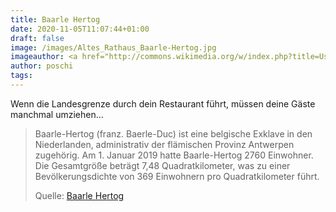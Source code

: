 ```yaml
---
title: Baarle Hertog
date: 2020-11-05T11:07:44+01:00
draft: false
image: /images/Altes_Rathaus_Baarle-Hertog.jpg
imageauthor: <a href="http://commons.wikimedia.org/w/index.php?title=User:Www.Mar.io&amp;action=edit&amp;redlink=1" class="new" title="User:Www.Mar.io (page does not exist)">Www.Mar.io</a>
author: poschi
tags: 
---
```


Wenn die Landesgrenze durch dein Restaurant führt, müssen deine Gäste manchmal
umziehen...

> Baarle-Hertog (franz. Baerle-Duc) ist eine belgische Exklave in den
> Niederlanden, administrativ der flämischen Provinz Antwerpen zugehörig. Am 1.
> Januar 2019 hatte Baarle-Hertog 2760 Einwohner. Die Gesamtgröße beträgt 7,48
> Quadratkilometer, was zu einer Bevölkerungsdichte von 369 Einwohnern pro
> Quadratkilometer führt.
>
> Quelle: [Baarle Hertog](https://de.wikipedia.org/wiki/Baarle-Hertog)
